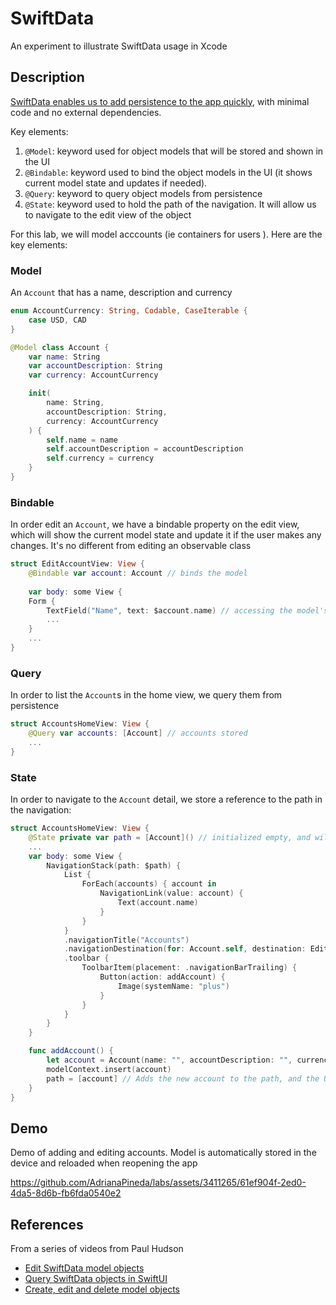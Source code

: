 # SwiftData
An experiment to illustrate SwiftData usage in Xcode

## Description

[SwiftData enables us to add persistence to the app quickly](https://developer.apple.com/documentation/swiftdata), with minimal code and no external dependencies.

Key elements:

1. `@Model`: keyword used for object models that will be stored and shown in the UI
1. `@Bindable`: keyword used to bind the object models in the UI (it shows current model state and updates if needed).
1. `@Query`: keyword to query object models from persistence
1. `@State`: keyword used to hold the path of the navigation. It will allow us to navigate to the edit view of the object

For this lab, we will model acccounts (ie containers for users ). Here are the key elements:

### Model

An `Account` that has a name, description and currency

```swift
enum AccountCurrency: String, Codable, CaseIterable {
    case USD, CAD
}

@Model class Account {
    var name: String
    var accountDescription: String
    var currency: AccountCurrency

    init(
        name: String,
        accountDescription: String,
        currency: AccountCurrency
    ) {
        self.name = name
        self.accountDescription = accountDescription
        self.currency = currency
    }
}
```

### Bindable

In order edit an `Account`, we have a bindable property on the edit view, which will show the current model state and update it if the user makes any changes. It's no different from editing an observable class

```swift
struct EditAccountView: View {
    @Bindable var account: Account // binds the model
    
    var body: some View {
    Form {
        TextField("Name", text: $account.name) // accessing the model's properties
        ...
    }
    ...
}
```

### Query

In order to list the `Account`s in the home view, we query them from persistence

```swift
struct AccountsHomeView: View {
    @Query var accounts: [Account] // accounts stored
    ...
}
```

### State

In order to navigate to the `Account` detail, we store a reference to the path in the navigation:

```swift
struct AccountsHomeView: View {
    @State private var path = [Account]() // initialized empty, and will be updated when navigating to the detail view
    ...
    var body: some View {
        NavigationStack(path: $path) {
            List {
                ForEach(accounts) { account in
                    NavigationLink(value: account) {
                        Text(account.name)
                    }
                }
            }
            .navigationTitle("Accounts")
            .navigationDestination(for: Account.self, destination: EditAccountView.init)
            .toolbar {
                ToolbarItem(placement: .navigationBarTrailing) {
                    Button(action: addAccount) {
                        Image(systemName: "plus")
                    }
                }
            }
        }
    }

    func addAccount() {
        let account = Account(name: "", accountDescription: "", currency: .CAD)
        modelContext.insert(account)
        path = [account] // Adds the new account to the path, and the UI navigates to the detail view
    }
}
```

## Demo

Demo of adding and editing accounts. Model is automatically stored in the device and reloaded when reopening the app

https://github.com/AdrianaPineda/labs/assets/3411265/61ef904f-2ed0-4da5-8d6b-fb6fda0540e2

## References
From a series of videos from Paul Hudson
* [Edit SwiftData model objects](https://www.hackingwithswift.com/books/ios-swiftui/editing-swiftdata-model-objects)
* [Query SwiftData objects in SwiftUI](https://www.hackingwithswift.com/quick-start/swiftdata/querying-swiftdata-objects-in-swiftui)
* [Create, edit and delete model objects](https://www.hackingwithswift.com/quick-start/swiftdata/creating-editing-and-deleting-model-objects)
